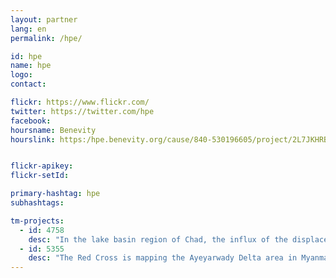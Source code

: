 ```yaml
---
layout: partner
lang: en
permalink: /hpe/

id: hpe
name: hpe
logo:
contact:

flickr: https://www.flickr.com/
twitter: https://twitter.com/hpe
facebook:
hoursname: Benevity
hourslink: https:/hpe.benevity.org/cause/840-530196605/project/2L7JKHRBB5


flickr-apikey:
flickr-setId:

primary-hashtag: hpe
subhashtags:

tm-projects:
  - id: 4758
    desc: "In the lake basin region of Chad, the influx of the displaced population is exerting pressure over scarce essential resources. This has resulted in a sharp increase of humanitarian needs in food, healthcare and water, hygiene and sanitation for both IDPs and host communities. Moreover, around 780 unaccompanied children require protection, psychosocial support and recreational activities. This is due to increased conflict in South-Western Diffa region of Niger which is part of the lake Chad basin."
  - id: 5355
    desc: "The Red Cross is mapping the Ayeyarwady Delta area in Myanmar as part of a multi-year mapping and data readiness activity to better understand where critical infrastructure and roads are to inform decision making during potential disasters. As recently as 2008 a cyclone killed at least 77,000 people with over 55,900 missing, and left about 2.5 million homeless."
---
```

